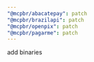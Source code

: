 ```yaml
---
"@mcpbr/abacatepay": patch
"@mcpbr/brazilapi": patch
"@mcpbr/openpix": patch
"@mcpbr/pagarme": patch
---
```


add binaries
